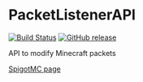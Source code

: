 # PacketListenerAPI

[![Build Status](https://travis-ci.org/InventivetalentDev/PacketListenerAPI.svg?branch=master)](https://travis-ci.org/InventivetalentDev/PacketListenerAPI)
[![GitHub release](https://img.shields.io/github/release/InventivetalentDev/PacketListenerAPI.svg)](https://github.com/InventivetalentDev/PacketListenerAPI/releases/latest)

API to modify Minecraft packets

[SpigotMC page](https://r.spiget.org/2930/)
